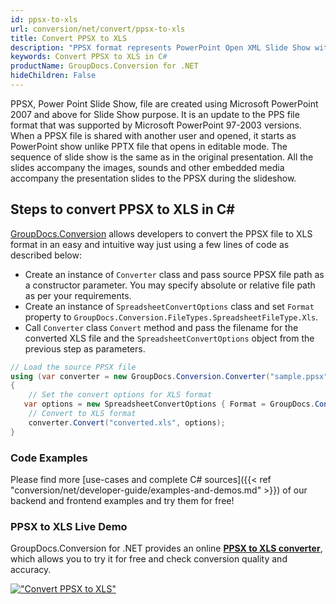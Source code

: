 ```yaml
---
id: ppsx-to-xls
url: conversion/net/convert/ppsx-to-xls
title: Convert PPSX to XLS
description: "PPSX format represents PowerPoint Open XML Slide Show with .ppsx extension. Learn how to convert PPSX to XLS file programmatically in C# language using GroupDocs.Conversion for .NET library."
keywords: Convert PPSX to XLS in C#
productName: GroupDocs.Conversion for .NET
hideChildren: False
---
```


PPSX, Power Point Slide Show, file are created using Microsoft PowerPoint 2007 and above for Slide Show purpose. It is an update to the PPS file format that was supported by Microsoft PowerPoint 97-2003 versions. When a PPSX file is shared with another user and opened, it starts as PowerPoint show unlike PPTX file that opens in editable mode. The sequence of slide show is the same as in the original presentation. All the slides accompany the images, sounds and other embedded media accompany the presentation slides to the PPSX during the slideshow. 

## Steps to convert PPSX to XLS in C#

[GroupDocs.Conversion](https://products.groupdocs.com/conversion/net) allows developers to convert the PPSX file to XLS format in an easy and intuitive way just using a few lines of code as described below:

* Create an instance of `Converter` class and pass source PPSX file path as a constructor parameter. You may specify absolute or relative file path as per your requirements. 
* Create an instance of `SpreadsheetConvertOptions` class and set `Format` property to `GroupDocs.Conversion.FileTypes.SpreadsheetFileType.Xls`.
* Call `Converter` class `Convert` method and pass the filename for the converted XLS file and the `SpreadsheetConvertOptions` object from the previous step as parameters.

```csharp
// Load the source PPSX file
using (var converter = new GroupDocs.Conversion.Converter("sample.ppsx"))
{
    // Set the convert options for XLS format
   var options = new SpreadsheetConvertOptions { Format = GroupDocs.Conversion.FileTypes.SpreadsheetFileType.Xls };
    // Convert to XLS format
    converter.Convert("converted.xls", options);
}
```

### Code Examples

Please find more [use-cases and complete C# sources]({{< ref "conversion/net/developer-guide/examples-and-demos.md" >}}) of our backend and frontend examples and try them for free!

### PPSX to XLS Live Demo

GroupDocs.Conversion for .NET provides an online [**PPSX to XLS converter**](https://products.groupdocs.app/conversion/ppsx-to-xls), which allows you to try it for free and check conversion quality and accuracy.

[!["Convert PPSX to XLS"](conversion/net/images/convert-to-xls/convert-ppsx-to-xls.png)](https://products.groupdocs.app/conversion/ppsx-to-xls)